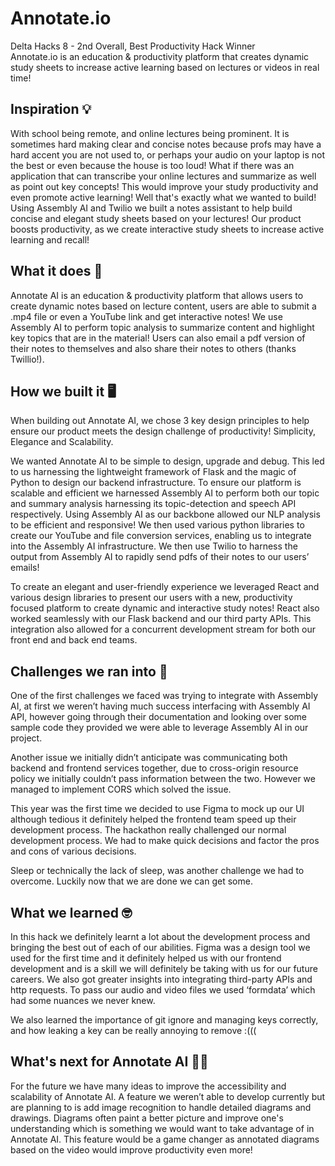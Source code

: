 # Annotate.io
Delta Hacks 8 - 2nd Overall, Best Productivity Hack Winner <br>
Annotate.io is an education & productivity platform that creates dynamic study sheets to increase active learning based on lectures or videos in real time!

## Inspiration 💡
With school being remote, and online lectures being prominent. It is sometimes hard making clear and concise notes because profs may have a hard accent you are not used to, or perhaps your audio on your laptop is not the best or even because the house is too loud! What if there was an application that can transcribe your online lectures and summarize as well as point out key concepts! This would improve your study productivity and even promote active learning! Well that's exactly what we wanted to build! Using Assembly AI and Twilio we built a notes assistant to help build concise and elegant study sheets based on your lectures! Our product boosts productivity, as we create interactive study sheets to increase active learning and recall! 

## What it does 🤔
Annotate AI is an education & productivity platform that allows users to create dynamic notes based on lecture content, users are able to submit a .mp4 file or even a YouTube link and get interactive notes! We use Assembly AI to perform topic analysis to summarize content and highlight key topics that are in the material! Users can also email a pdf version of their notes to themselves and also share their notes to others (thanks Twillio!). 

## How we built it 🖥️
When building out Annotate AI, we chose 3 key design principles to help ensure our product meets the design challenge of productivity! Simplicity, Elegance and Scalability.

We wanted Annotate AI to be simple to design, upgrade and debug. This led to us harnessing the lightweight framework of Flask and the magic of Python to design our backend infrastructure. To ensure our platform is scalable and efficient we harnessed Assembly AI  to perform both our topic and summary analysis harnessing its topic-detection and speech API respectively. Using Assembly AI  as our backbone allowed our NLP analysis to be efficient and responsive! We then used various python libraries to create our YouTube and file conversion services, enabling us to integrate into the Assembly AI infrastructure. We then use Twilio to harness the output from Assembly AI to rapidly send pdfs of their notes to our users’ emails!

To create an elegant and user-friendly experience we leveraged React and various design libraries to present our users with a new, productivity focused platform to create dynamic and interactive study notes! React also worked seamlessly with our Flask backend and our third party APIs. This integration also allowed for a concurrent development stream for both our front end and back end teams.

## Challenges we ran into 🔧
One of the first challenges we faced was trying to integrate with Assembly AI, at first we weren’t having much success interfacing with Assembly AI API, however going through their documentation and looking over some sample code they provided we were able to leverage Assembly AI in our project. 

Another issue we initially didn’t anticipate was communicating both backend and frontend services together, due to cross-origin resource policy we initially couldn’t pass information between the two. However we managed to implement CORS which solved the issue.

This year was the first time we decided to use Figma to mock up our UI although tedious it definitely helped the frontend team speed up their development process. The hackathon really challenged our normal development process. We had to make quick decisions and factor the pros and cons of various decisions.

Sleep or technically the lack of sleep, was another challenge we had to overcome. Luckily now that we are done we can get some.

## What we learned 🤓
In this hack we definitely learnt a lot about the development process and bringing the best out of each of our abilities. Figma was a design tool we used for the first time and it definitely helped us with our frontend development and is a skill we will definitely be taking with us for our future careers. We also got greater insights into integrating third-party APIs and http requests. To pass our audio and video files we used ‘formdata’ which had some nuances we never knew.

We also learned the importance of git ignore and managing keys correctly, and how leaking a key can be really annoying to remove :(((

## What's next for Annotate AI 🏃‍♂️
For the future we have many ideas to improve the accessibility and scalability of Annotate AI. A feature we weren’t able to develop currently but are planning to is add image recognition to handle detailed diagrams and drawings.  Diagrams often paint a better picture and improve one's understanding which is something we would want to take advantage of in Annotate AI.  This feature would be a game changer as annotated diagrams based on the video would improve productivity even more!
